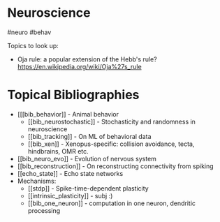 # Neuroscience

#neuro #behav

Topics to look up:
* Oja rule: a popular extension of the Hebb's rule? https://en.wikipedia.org/wiki/Oja%27s_rule

# Topical Bibliographies
* [[[bib_behavior]] - Animal behavior
    * [[bib_neurostochastic]] - Stochasticity and randomness in neuroscience
    * [[bib_tracking]] - On ML of behavioral data
    * [[bib_xen]] - Xenopus-specific: collision avoidance, tecta, hindbrains, OMR etc.
* [[bib_neuro_evo]] - Evolution of nervous system
* [[bib_reconstruction]] - On  reconstructing connectivity from spiking
* [[echo_state]] - Echo state networks
* Mechanisms:
    * [[stdp]] - Spike-time-dependent plasticity
    * [[intrinsic_plasticity]] - subj :)
    * [[bib_one_neuron]] - computation in one neuron, dendritic processing



